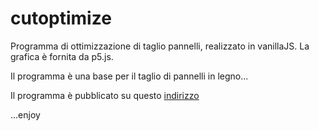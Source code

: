 # cutoptimize

Programma di ottimizzazione di taglio pannelli, realizzato in vanillaJS. La grafica è fornita da p5.js.

Il programma è una base per il taglio di pannelli in legno...

Il programma è pubblicato su questo [indirizzo](https://cutoptimize.croswil.com)

...enjoy